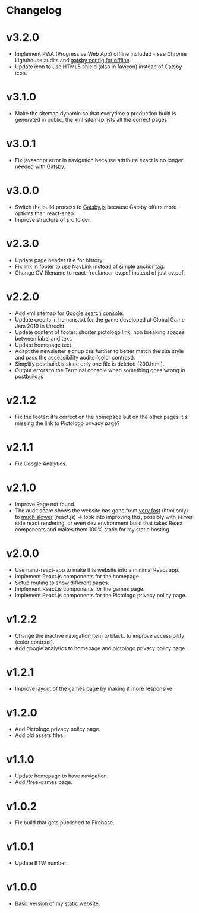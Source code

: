 # Changelog

# v3.2.0
- Implement PWA (Progressive Web App) offline included - see Chrome Lighthouse audits and [gatsby config for offline](./gatsby-config.js).
- Update icon to use HTML5 shield (also in favicon) instead of Gatsby icon.

# v3.1.0
- Make the sitemap dynamic so that everytime a production build is generated in public, the xml sitemap lists all the correct pages.

# v3.0.1
- Fix javascript error in navigation because attribute exact is no longer needed with Gatsby.

# v3.0.0
- Switch the build process to [Gatsby.js](https://www.gatsbyjs.org) because Gatsby offers more options than react-snap.
- Improve structure of src folder.

# v2.3.0
- Update page header title for history.
- Fix link in footer to use NavLink instead of simple anchor tag.
- Change CV filename to react-freelancer-cv.pdf instead of just cv.pdf.

# v2.2.0
- Add xml sitemap for [Google search console](https://search.google.com/search-console/).
- Update credits in humans.txt for the game developed at Global Game Jam 2019 in Utrecht.
- Update content of footer: shorter pictologo link, non breaking spaces between label and text.
- Update homepage text.
- Adapt the newsletter signup css further to better match the site style and pass the accessibility audits (color contrast).
- Simplify postbuild.js since only one file is deleted (200.html).
- Output errors to the Terminal console when something goes wrong in postbuild.js

# v2.1.2
- Fix the footer: it's correct on the homepage but on the other pages it's missing the link to Pictologo privacy page?

# v2.1.1
- Fix Google Analytics.

# v2.1.0
- Improve Page not found.
- The audit score shows the website has gone from [very fast](assets/building/chrome-audit-score-2019-03-24.png)  (html only) to [much slower](assets/building/chrome-audit-score-2019-04-04.png) (react.js) -> look into improving this, possibly with server side react rendering, or even dev environment build that takes React components and makes them 100% static for my static hosting.

# v2.0.0
- Use nano-react-app to make this website into a minimal React app.
- Implement React.js components for the homepage.
- Setup [routing](https://medium.com/the-andela-way/understanding-the-fundamentals-of-routing-in-react-b29f806b157e) to show different pages.
- Implement React.js components for the games page.
- Implement React.js components for the Pictologo privacy policy page.

# v1.2.2
- Change the inactive navigation item to black, to improve accessibility (color contrast).
- Add google analytics to homepage and pictologo privacy policy page.

# v1.2.1
- Improve layout of the games page by making it more responsive.

# v1.2.0
- Add Pictologo privacy policy page.
- Add old assets files.

# v1.1.0
- Update homepage to have navigation.
- Add /free-games page.

# v1.0.2
- Fix build that gets published to Firebase.

# v1.0.1
- Update BTW number.

# v1.0.0
- Basic version of my static website.
